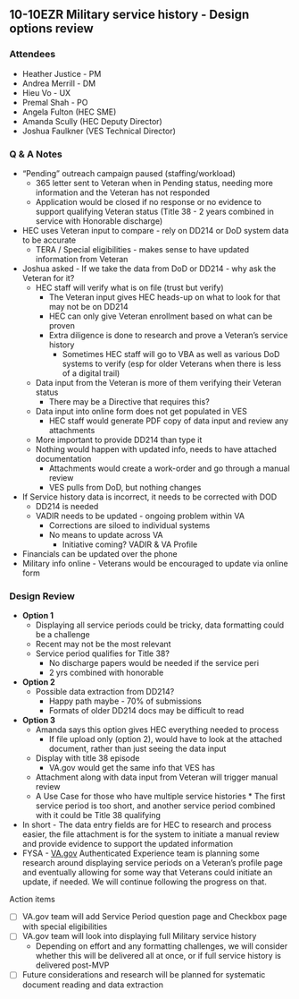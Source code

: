 ##  10-10EZR Military service history - Design options review

### Attendees
- Heather Justice - PM
- Andrea Merrill - DM
- Hieu Vo - UX
- Premal Shah - PO
- Angela Fulton (HEC SME)
- Amanda Scully (HEC Deputy Director)
- Joshua Faulkner (VES Technical Director)

### Q & A Notes

* “Pending” outreach campaign paused (staffing/workload)
    * 365 letter sent to Veteran when in Pending status, needing more information and the Veteran has not responded
    * Application would be closed if no response or no evidence to support qualifying Veteran status (Title 38 - 2 years combined in service with Honorable discharge)
* HEC uses Veteran input to compare - rely on DD214 or DoD system data to be accurate
    * TERA / Special eligibilities - makes sense to have updated information from Veteran
* Joshua asked - If we take the data from DoD or DD214 - why ask the Veteran for it?
    * HEC staff will verify what is on file (trust but verify)
        * The Veteran input gives HEC heads-up on what to look for that may not be on DD214
        * HEC can only give Veteran enrollment based on what can be proven
        * Extra diligence is done to research and prove a Veteran’s service history
            * Sometimes HEC staff will go to VBA as well as various DoD systems to verify (esp for older Veterans when there is less of a digital trail)
    * Data input from the Veteran is more of them verifying their Veteran status
        * There may be a Directive that requires this?
    * Data input into online form does not get populated in VES
        * HEC staff would generate PDF copy of data input and review any attachments
    * More important to provide DD214 than type it
    * Nothing would happen with updated info, needs to have attached documentation
        * Attachments would create a work-order and go through a manual review
        * VES pulls from DoD, but nothing changes
* If Service history data is incorrect, it needs to be corrected with DOD
    * DD214 is needed
    * VADIR needs to be updated - ongoing problem within VA
        * Corrections are siloed to individual systems
        * No means to update across VA
            * Initiative coming? VADIR & VA Profile
* Financials can be updated over the phone
* Military info online - Veterans would be encouraged to update via online form

### Design Review
* **Option 1**
    * Displaying all service periods could be tricky, data formatting could be a challenge
    * Recent may not be the most relevant
    * Service period qualifies for Title 38?
        * No discharge papers would be needed if the service peri
        * 2 yrs combined with honorable
* **Option 2**
    * Possible data extraction from DD214?
        * Happy path maybe - 70% of submissions
        * Formats of older DD214 docs may be difficult to read
* **Option 3**
    * Amanda says this option gives HEC everything needed to process
        * If file upload only (option 2), would have to look at the attached document, rather than just seeing the data input
    * Display with title 38 episode
        * VA.gov would get the same info that VES has
    * Attachment along with data input from Veteran will trigger manual review
    * A Use Case for those who have multiple service histories
            * The first service period is too short, and another service period combined with it could be Title 38 qualifying
* In short - The data entry fields are for HEC to research and process easier, the file attachment is for the system to initiate a manual review and provide evidence to support the updated information
* FYSA - [VA.gov](http://VA.gov) Authenticated Experience team is planning some research around displaying service periods on a Veteran’s profile page and eventually allowing for some way that Veterans could initiate an update, if needed.  We will continue following the progress on that.  

Action items



- [ ] VA.gov team will add Service Period question page and Checkbox page with special eligibilities
- [ ] VA.gov team will look into displaying full Military service history
    * Depending on effort and any formatting challenges, we will consider whether this will be delivered all at once, or if full service history is delivered post-MVP
- [ ] Future considerations and research will be planned for systematic document reading and data extraction
